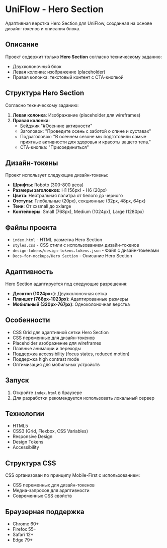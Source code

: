 # UniFlow - Hero Section

Адаптивная верстка Hero Section для UniFlow, созданная на основе дизайн-токенов и описания блока.

## Описание

Проект содержит только **Hero Section** согласно техническому заданию:
- Двухколоночный блок
- Левая колонка: изображение (placeholder)
- Правая колонка: текстовый контент с CTA-кнопкой

## Структура Hero Section

Согласно техническому заданию:
1. **Левая колонка**: Изображение (placeholder для wireframes)
2. **Правая колонка**: 
   - Бейджик "#Осенние активности"
   - Заголовок: "Проведите осень с заботой о спине и суставах"
   - Подзаголовок: "В осеннем сезоне мы подготовили самые приятные активности для здоровья и красоты вашего тела."
   - CTA-кнопка: "Присоединиться"

## Дизайн-токены

Проект использует следующие дизайн-токены:
- **Шрифты**: Roboto (300-800 веса)
- **Размеры заголовков**: H1 (56px) - H6 (20px)
- **Цвета**: Нейтральная палитра от белого до черного
- **Отступы**: Глобальные (20px), секционные (32px, 48px, 64px)
- **Тени**: От xxsmall до xxlarge
- **Контейнеры**: Small (768px), Medium (1024px), Large (1280px)

## Файлы проекта

- `index.html` - HTML разметка Hero Section
- `styles.css` - CSS стили с использованием дизайн-токенов
- `design-tokens/design-tokens.tokens.json` - Файл с дизайн-токенами
- `Docs-for-mockups/Hero Section` - Описание Hero Section

## Адаптивность

Hero Section адаптируется под следующие разрешения:
- **Десктоп (1024px+)**: Двухколоночная сетка
- **Планшет (768px-1023px)**: Адаптированные размеры
- **Мобильный (320px-767px)**: Одноколоночная верстка

## Особенности

- CSS Grid для адаптивной сетки Hero Section
- CSS переменные для дизайн-токенов
- Placeholder изображение для wireframes
- Плавные анимации и переходы
- Поддержка accessibility (focus states, reduced motion)
- Поддержка high contrast mode
- Оптимизация для мобильных устройств

## Запуск

1. Откройте `index.html` в браузере
2. Для разработки рекомендуется использовать локальный сервер

## Технологии

- HTML5
- CSS3 (Grid, Flexbox, CSS Variables)
- Responsive Design
- Design Tokens
- Accessibility

## Структура CSS

CSS организован по принципу Mobile-First с использованием:
- CSS переменных для дизайн-токенов
- Медиа-запросов для адаптивности
- Современных CSS свойств

## Браузерная поддержка

- Chrome 60+
- Firefox 55+
- Safari 12+
- Edge 79+
